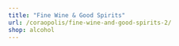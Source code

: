 ```yaml
---
title: "Fine Wine & Good Spirits"
url: /coraopolis/fine-wine-and-good-spirits-2/
shop: alcohol
---
```


